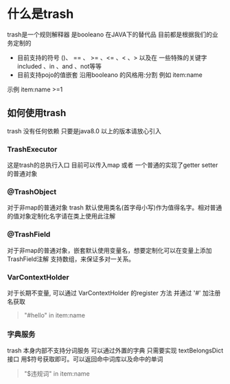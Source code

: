 # 什么是trash
trash是一个规则解释器
是booleano 在JAVA下的替代品
目前都是根据我们的业务定制的
- 目前支持的符号 ()、 == 、 >= 、<= 、< 、> 以及在 一些特殊的关键字 included 、in 、and 、not等等
- 目前支持pojo的值嵌套 沿用booleano 的风格用:分割 例如 item:name

示例
  item:name >=1 


## 如何使用trash
trash 没有任何依赖 只要是java8.0 以上的版本请放心引入

### TrashExecutor
 这是trash的总执行入口 目前可以传入map 或者 一个普通的实现了getter setter 的普通对象
 
### @TrashObject 
 对于非map的普通对象 trash 默认使用类名(首字母小写)作为值得名字。相对普通的值对象定制化名字请在类上使用此注解
### @TrashField
 对于非map的普通对象，嵌套默认使用变量名，想要定制化可以在变量上添加TrashField注解 支持数组，来保证多对一关系。
### VarContextHolder
 对于长期不变量, 可以通过 VarContextHolder 的register 方法 并通过 '#' 加注册名获取
 > "#hello" in item:name
### 字典服务
 trash 本身内部不支持分词服务 可以通过外置的字典 只需要实现 textBelongsDict 接口 用$符号获取即可。可以返回命中词库以及命中的单词
 > "$违规词" in item:name     
 
 
 

